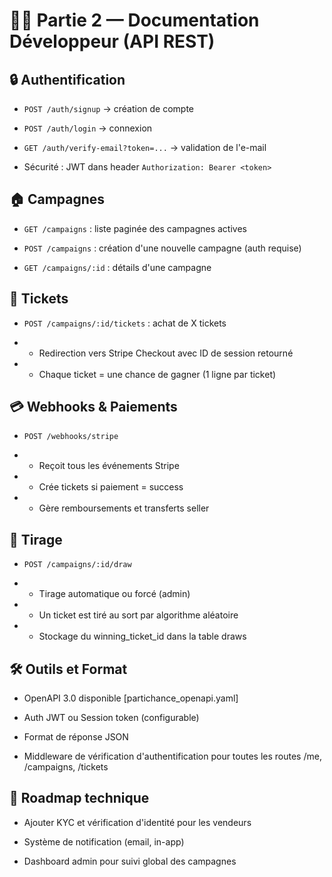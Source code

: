 # 🧑‍💻 Partie 2 — Documentation Développeur (API REST)

## 🔒 Authentification

- ``POST /auth/signup`` → création de compte

- ``POST /auth/login`` → connexion

- ``GET /auth/verify-email?token=...`` → validation de l'e-mail

- Sécurité : JWT dans header ``Authorization: Bearer <token>``

## 🏠 Campagnes

- ``GET /campaigns`` : liste paginée des campagnes actives

- ``POST /campaigns`` : création d'une nouvelle campagne (auth requise)

- ``GET /campaigns/:id`` : détails d'une campagne

## 🎫 Tickets

- ``POST /campaigns/:id/tickets`` : achat de X tickets

- - Redirection vers Stripe Checkout avec ID de session retourné
- - Chaque ticket = une chance de gagner (1 ligne par ticket)

## 💳 Webhooks & Paiements

- ``POST /webhooks/stripe``

- - Reçoit tous les événements Stripe

- - Crée tickets si paiement = success

- - Gère remboursements et transferts seller

## 🌟 Tirage

- ``POST /campaigns/:id/draw``

- - Tirage automatique ou forcé (admin)

- - Un ticket est tiré au sort par algorithme aléatoire

- - Stockage du winning_ticket_id dans la table draws

## 🛠️ Outils et Format

- OpenAPI 3.0 disponible [partichance_openapi.yaml]

- Auth JWT ou Session token (configurable)

- Format de réponse JSON

- Middleware de vérification d'authentification pour toutes les routes /me, /campaigns, /tickets

## 🚀 Roadmap technique

- Ajouter KYC et vérification d'identité pour les vendeurs

- Système de notification (email, in-app)

- Dashboard admin pour suivi global des campagnes